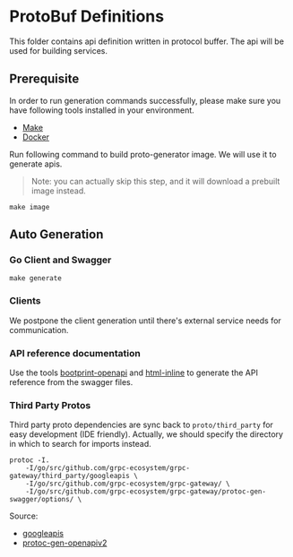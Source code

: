 # ProtoBuf Definitions

This folder contains api definition written in protocol buffer. The api will be used for building services.

## Prerequisite

In order to run generation commands successfully, please make sure you have following tools installed in your environment. 

- [Make](https://man7.org/linux/man-pages/man1/make.1.html)
- [Docker](https://www.docker.com/)

Run following command to build proto-generator image. We will use it to generate apis.

> Note: you can actually skip this step, and it will download a prebuilt image instead.

```
make image
```

## Auto Generation

### Go Client and Swagger

```
make generate
```

### Clients

We postpone the client generation until there's external service needs for communication. 

### API reference documentation

Use the tools [bootprint-openapi](https://github.com/bootprint/bootprint-monorepo/tree/master/packages/bootprint-openapi) 
and [html-inline](https://github.com/substack/html-inline) to generate the API reference from the swagger files.

### Third Party Protos

Third party proto dependencies are sync back to `proto/third_party` for easy development (IDE friendly).
Actually, we should specify the directory in which to search for imports instead.

```
protoc -I. 
    -I/go/src/github.com/grpc-ecosystem/grpc-gateway/third_party/googleapis \
    -I/go/src/github.com/grpc-ecosystem/grpc-gateway/ \
    -I/go/src/github.com/grpc-ecosystem/grpc-gateway/protoc-gen-swagger/options/ \
``` 

Source: 
- [googleapis](https://github.com/googleapis/googleapis/tree/master/google/api)
- [protoc-gen-openapiv2](https://github.com/grpc-ecosystem/grpc-gateway/tree/master/protoc-gen-openapiv2/options)
